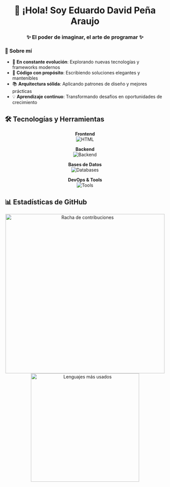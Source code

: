 <div align="center">

# 👋 ¡Hola! Soy Eduardo David Peña Araujo

### ✨ El poder de imaginar, el arte de programar ✨

</div>

### 🎯 Sobre mí

- 🚀 **En constante evolución**: Explorando nuevas tecnologías y frameworks modernos
- 🧹 **Código con propósito**: Escribiendo soluciones elegantes y mantenibles
- 📚 **Arquitectura sólida**: Aplicando patrones de diseño y mejores prácticas
- 💡 **Aprendizaje continuo**: Transformando desafíos en oportunidades de crecimiento

## 🛠️ Tecnologías y Herramientas

<div align="center">

**Frontend**  
![HTML](https://skillicons.dev/icons?i=html,css,js,ts,tailwind,react,vite,astro)

**Backend**  
![Backend](https://skillicons.dev/icons?i=java,python,nodejs,express,spring,nextjs,fastapi)

**Bases de Datos**  
![Databases](https://skillicons.dev/icons?i=postgres,mysql,supabase,mongodb)

**DevOps & Tools**  
![Tools](https://skillicons.dev/icons?i=git,vscode,pnpm,notion,docker,postman,figma,linux)

</div>

## 📊 Estadísticas de GitHub

<div align="center">
  <img width="500em" src="https://github-readme-streak-stats.herokuapp.com/?user=edavsys&theme=transparent&hide_border=true&locale=es" alt="Racha de contribuciones"/>
  <img width="340em" src="https://github-readme-stats.vercel.app/api/top-langs/?username=midudev&layout=compact&langs_count=8&theme=transparent&hide_border=true&locale=es" alt="Lenguajes más usados"/>
</div>
